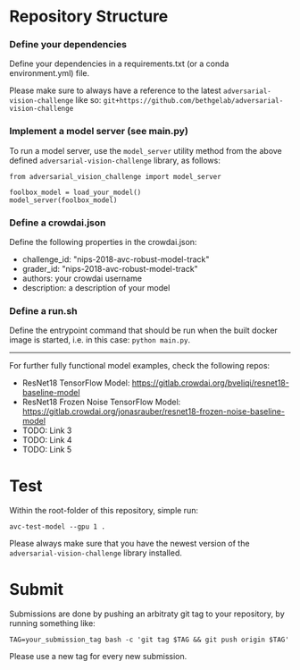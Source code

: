 # Repository Structure

### Define your dependencies

Define your dependencies in a requirements.txt (or a conda environment.yml) file.

Please make sure to always have a reference to the latest `adversarial-vision-challenge` like so:
`git+https://github.com/bethgelab/adversarial-vision-challenge`

### Implement a model server (see main.py)

To run a model server, use the `model_server` utility method from the above defined `adversarial-vision-challenge` library, as follows:

```
from adversarial_vision_challenge import model_server

foolbox_model = load_your_model()
model_server(foolbox_model)

```


### Define a crowdai.json

Define the following properties in the crowdai.json:

- challenge_id: "nips-2018-avc-robust-model-track"
- grader_id: "nips-2018-avc-robust-model-track"
- authors: your crowdai username
- description: a description of your model


### Define a run.sh

Define the entrypoint command that should be run when the built docker image is started, i.e. in this case: `python main.py`.

---

For further fully functional model examples, check the following repos:

- ResNet18 TensorFlow Model: https://gitlab.crowdai.org/bveliqi/resnet18-baseline-model
- ResNet18 Frozen Noise TensorFlow Model: https://gitlab.crowdai.org/jonasrauber/resnet18-frozen-noise-baseline-model
- TODO: Link 3
- TODO: Link 4
- TODO: Link 5



# Test

Within the root-folder of this repository, simple run:

```avc-test-model --gpu 1 .```

Please always make sure that you have the newest version of the `adversarial-vision-challenge` library installed.


# Submit

Submissions are done by pushing an arbitraty git tag to your repository, by running something like:

```TAG=your_submission_tag bash -c 'git tag $TAG && git push origin $TAG'```

Please use a new tag for every new submission.